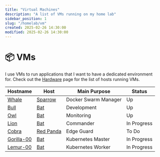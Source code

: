 ```yaml
---
title: "Virtual Machines"
description: "A list of VMs running on my home lab"
sidebar_position: 1
slug: "/homelab/vm"
created: 2025-02-26 14:30:00
modified: 2025-02-26 14:30:00
---
```

# 📦 VMs

I use VMs to run applications that I want to have a dedicated environment for. Check out the [Hardware](../hardware/intro.md) page for the list of hosts running VMs.

| Hostname                      | Host                                  | Main Purpose         | Status      |
| ----------------------------- | ------------------------------------- | -------------------- | ----------- |
| [Whale](./whale.md)           | [Sparrow](../hardware/sparrow.md)     | Docker Swarm Manager | Up          |
| [Bull](./bull.md)             | [Bat](../hardware/bat.md)             | Development          | Up          |
| [Owl](./owl.md)               | [Bat](../hardware/bat.md)             | Monitoring           | Up          |
| [Lion](./lion.md)             | [Bat](../hardware/bat.md)             | Commander            | In Progress |
| [Cobra](./cobra.md)           | [Red Panda](../hardware/red-panda.md) | Edge Guard           | To Do       |
| [Gorilla-00](./gorilla-00.md) | [Bat](../hardware/bat.md)             | Kubernetes Master    | In Progress |
| [Lemur-00](./lemur-00.md)     | [Bat](../hardware/bat.md)             | Kubernetes Worker    | In Progress |
